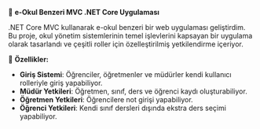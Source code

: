 🎉 **e-Okul Benzeri MVC .NET Core Uygulaması**

.NET Core MVC kullanarak e-okul benzeri bir web uygulaması geliştirdim. Bu proje, okul yönetim sistemlerinin temel işlevlerini kapsayan bir uygulama olarak tasarlandı ve çeşitli roller için özelleştirilmiş yetkilendirme içeriyor. 

📌 **Özellikler:**
- **Giriş Sistemi**: Öğrenciler, öğretmenler ve müdürler kendi kullanıcı rolleriyle giriş yapabiliyor.
- **Müdür Yetkileri**: Öğretmen, sınıf, ders ve öğrenci kaydı oluşturabiliyor.
- **Öğretmen Yetkileri**: Öğrencilere not girişi yapabiliyor.
- **Öğrenci Yetkileri**: Kendi sınıf dersleri dışında ekstra ders seçimi yapabiliyor.
